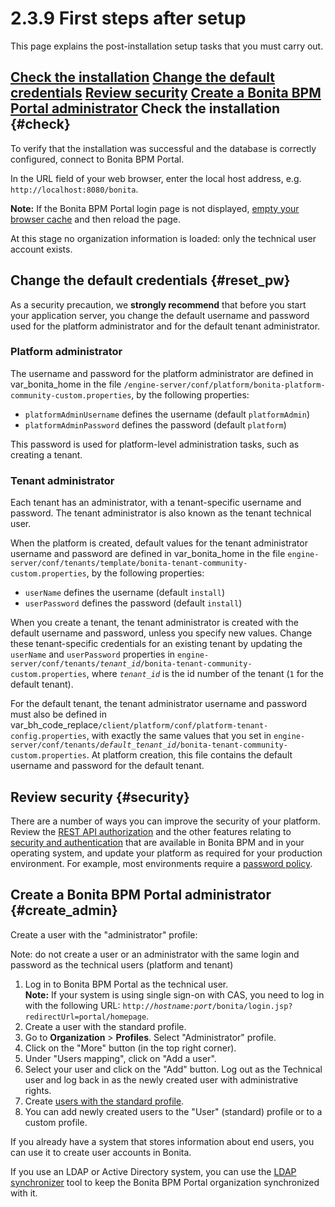 
2.3.9 First steps after setup
=============================

This page explains the post-installation setup tasks that you must carry out.

[Check the installation](#check)
[Change the default credentials](#reset_pw)
[Review security](#security)
[Create a Bonita BPM Portal administrator](#create_admin)
Check the installation {#check}
----------------------

To verify that the installation was successful and the database is correctly configured, connect to Bonita BPM Portal.

In the URL field of your web browser, enter the local host address, e.g. `http://localhost:8080/bonita`.

**Note:** If the Bonita BPM Portal login page is not displayed, [empty your browser cache](http://www.wikihow.com/Clear-Your-Browser's-Cache) and then reload the page.

At this stage no organization information is loaded: only the technical user account exists.

Change the default credentials {#reset_pw}
------------------------------

As a security precaution, we **strongly recommend** that before you start your application server, you change the default username and password used for the platform administrator and for the default tenant administrator.

### Platform administrator

The username and password for the platform administrator are defined in var\_bonita\_home in the file `/engine-server/conf/platform/bonita-platform-community-custom.properties`, by the following properties:

-   `platformAdminUsername` defines the username (default `platformAdmin`)
-   `platformAdminPassword` defines the password (default `platform`)

This password is used for platform-level administration tasks, such as creating a tenant.

### Tenant administrator

Each tenant has an administrator, with a tenant-specific username and password. The tenant administrator is also known as the tenant technical user.

When the platform is created, default values for the tenant administrator username and password are defined in var\_bonita\_home in the file
`engine-server/conf/tenants/template/bonita-tenant-community-custom.properties`, by the following properties:

-   `userName` defines the username (default `install`)
-   `userPassword` defines the password (default `install`)

When you create a tenant, the tenant administrator is created with the default username and password, unless you specify new values.
Change these tenant-specific credentials for an existing tenant by updating the `userName` and `userPassword` properties in
`engine-server/conf/tenants/`*`tenant_id`*`/bonita-tenant-community-custom.properties`,
where *`tenant_id`* is the id number of the tenant (`1` for the default tenant).

For the default tenant, the tenant administrator username and password must also be defined in var\_bh\_code\_replace`/client/platform/conf/platform-tenant-config.properties`,
with exactly the same values that you set in `engine-server/conf/tenants/`*`default_tenant_id`*`/bonita-tenant-community-custom.properties`.
At platform creation, this file contains the default username and password for the default tenant.

Review security {#security}
---------------

There are a number of ways you can improve the security of your platform.
Review the [REST API authorization](/rest-api-authorization-0) and the other features relating to [security and authentication](/product-bos-sp/security-and-authentication) that are available in Bonita BPM and in your operating system, and update your platform as required for your production environment.
For example, most environments require a [password policy](/enforce-password-policy-0).

Create a Bonita BPM Portal administrator {#create_admin}
----------------------------------------

Create a user with the "administrator" profile:

Note: do not create a user or an administrator with the same login and password as the technical users (platform and tenant)

1.  Log in to Bonita BPM Portal as the technical user.\
    **Note:** If your system is using single sign-on with CAS, you need to log in with the following URL: `http://`*`hostname:port`*`/bonita/login.jsp?redirectUrl=portal/homepage`.
2.  Create a user with the standard profile.
3.  Go to **Organization** &gt; **Profiles**. Select "Administrator" profile.
4.  Click on the "More" button (in the top right corner).
5.  Under "Users mapping", click on "Add a user".
6.  Select your user and click on the "Add" button. Log out as the Technical user and log back in as the newly created user with administrative rights.
7.  Create [users with the standard profile](/manage-user-0).
8.  You can add newly created users to the "User" (standard) profile or to a custom profile.

If you already have a system that stores information about end users, you can use it to create user accounts in Bonita.

If you use an LDAP or Active Directory system, you can use the [LDAP synchronizer](/ldap-synchronizer-3) tool to keep the Bonita BPM Portal organization synchronized with it.

